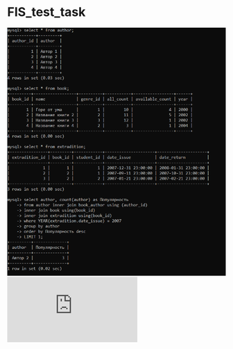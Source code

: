 # FIS_test_task
![alt text](mysql.png "Numb1")
![This is an image](https://github.com/Danis2019/FIS_test_task/blob/master/ER.pdf)
